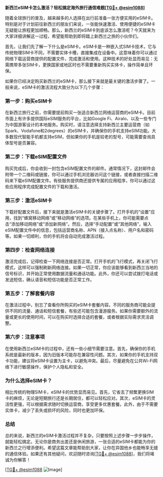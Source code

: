 **新西兰eSIM卡怎么激活？轻松搞定海外旅行通信难题[[TG💪+ @esim1088](https://t.me/s/esim1088)]**

随着全球旅行的普及，越来越多的人选择在出行前准备一张方便实用的eSIM卡。特别是对于计划前往新西兰的朋友们来说，一张能快速激活、使用便捷的eSIM卡无疑能让旅程更加顺畅。那么，新西兰的eSIM卡到底该怎么激活呢？今天就来为大家详细讲解这一过程，希望能帮助到即将踏上新西兰之旅的小伙伴们。

首先，让我们先了解一下什么是eSIM卡。eSIM卡是一种嵌入式SIM卡技术，它与传统物理SIM卡不同，不需要实体卡槽，直接集成在设备中。这意味着你可以通过网络下载运营商提供的配置文件，完成激活和使用。这种技术的好处显而易见：无需携带多张SIM卡，更换国家或地区时也不需要重新购买实体卡，操作简单且环保。

如果你已经决定购买新西兰的eSIM卡，那么接下来就是最关键的激活步骤了。一般来说，eSIM卡的激活流程大致分为以下几个步骤：

### **第一步：购买eSIM卡**
在新西兰旅行之前，你需要提前购买一张适合新西兰网络运营商的eSIM卡。目前市面上有许多提供国际eSIM服务的平台，比如Google Fi、Airalo、以及一些专门为中国游客设计的本地服务。购买时，请注意选择支持新西兰主要运营商（如Spark、Vodafone和2degrees）的eSIM卡，并确保你的手机支持eSIM功能。大多数现代智能手机都支持eSIM，但如果你的手机是较老的型号，可能需要查询具体型号是否兼容。

### **第二步：下载eSIM配置文件**
购买完成后，你会收到一封包含eSIM配置文件的邮件。通常情况下，这封邮件会附带一个二维码或链接，你可以通过手机浏览器访问这个链接，或者直接扫描二维码来下载eSIM配置文件。有些服务提供商还提供专属的应用程序，你可以通过这些应用程序完成配置文件的下载和激活。

### **第三步：激活eSIM卡**
下载好配置文件后，接下来就是激活eSIM卡的关键步骤了。打开手机的“设置”应用，找到“蜂窝移动网络”或“移动网络”的选项。在某些手机上，你可能需要点击“添加移动网络”或“添加新网络”。然后，选择“手动配置”或“其他网络”，输入eSIM配置文件中的信息，包括运营商名称、APN（接入点名称）、用户名和密码等。如果一切顺利，你的手机将会自动完成激活过程。

### **第四步：检查网络连接**
激活完成后，记得检查一下网络连接是否正常。打开手机的飞行模式，再关闭飞行模式，这样可以强制刷新网络连接。如果一切正常，你应该能够看到新西兰当地的信号标识，并开始正常使用数据流量和通话功能。此外，你还可以尝试拨打电话或发送短信，确认语音和短信功能是否正常工作。

### **第五步：了解套餐内容**
在激活过程中，别忘了查看你所购买的eSIM卡套餐内容。不同的服务商可能会提供不同的流量、通话和短信套餐，有些还可能包含漫游服务。如果你需要额外的流量或更长的使用时间，可以在购买时选择合适的套餐，或者根据实际需求灵活调整。

### **第六步：注意事项**
在使用新西兰eSIM卡的过程中，还有一些小细节需要注意。首先，确保你的手机系统是最新的版本，因为旧版本可能存在兼容性问题。其次，如果你的手机支持双卡功能，建议将eSIM卡设置为主卡，以避免冲突。最后，尽量避免在公共Wi-Fi网络下进行敏感操作，保护个人隐私和安全。

### **为什么选择eSIM卡？**
相比传统的物理SIM卡，eSIM卡的优势显而易见。首先，它省去了频繁更换SIM卡的麻烦，无论是短期旅行还是长期居住，都可以轻松应对。其次，eSIM卡的灵活性更强，可以根据需求随时切换运营商，享受更多优惠套餐。此外，由于不需要实体卡，减少了丢失或损坏的风险，同时也更加环保。

### **总结**
总的来说，新西兰的eSIM卡激活过程并不复杂，只要按照上述步骤一步步操作，就能轻松搞定。无论你是商务出差还是休闲旅游，一张合适的eSIM卡都能为你的新西兰之行增添便利。希望这篇文章能帮助到大家，让你在异国他乡也能畅享无缝的通信体验。如果还有其他疑问，欢迎随时咨询[[TG💪+ @esim1088](https://t.me/s/esim1088)]，我们将竭诚为你解答！

[[TG💪+ @esim1088](https://t.me/s/esim1088) ![Image](https://i.postimg.cc/4NQfJmqS/Snipaste-2025-05-13-00-14-12.png)]
